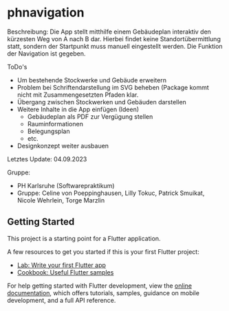 # phnavigation
Beschreibung: Die App stellt mitthilfe einem Gebäudeplan interaktiv den kürzesten Weg von A nach B dar. Hierbei findet keine Standortübermittlung statt, sondern der Startpunkt muss manuell eingestellt werden.
Die Funktion der Navigation ist gegeben.

ToDo's
- Um bestehende Stockwerke und Gebäude erweitern
- Problem bei Schriftendarstellung im SVG beheben (Package kommt nicht mit Zusammengesetzten Pfaden klar.
- Übergang zwischen Stockwerken und Gebäuden darstellen
- Weitere Inhalte in die App einfügen (Ideen)
  -   Gebäudeplan als PDF zur Vergügung stellen
  -   Rauminformationen
  -   Belegungsplan
  -   etc.
- Designkonzept weiter ausbauen

Letztes Update: 04.09.2023

Gruppe: 
- PH Karlsruhe (Softwarepraktikum)
- Gruppe: Celine von Poeppinghausen, Lilly Tokuc, Patrick Smuikat, Nicole Wehrlein, Torge Marzlin


## Getting Started

This project is a starting point for a Flutter application.

A few resources to get you started if this is your first Flutter project:

- [Lab: Write your first Flutter app](https://docs.flutter.dev/get-started/codelab)
- [Cookbook: Useful Flutter samples](https://docs.flutter.dev/cookbook)

For help getting started with Flutter development, view the
[online documentation](https://docs.flutter.dev/), which offers tutorials,
samples, guidance on mobile development, and a full API reference.
